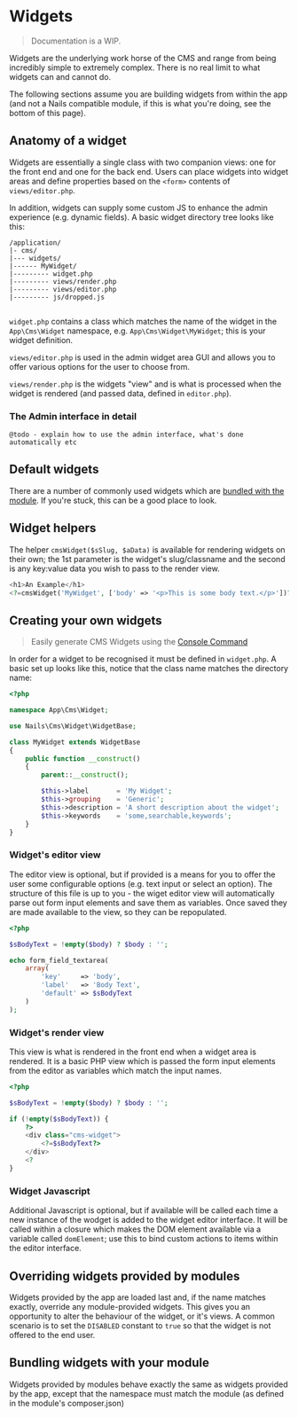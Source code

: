 # Widgets
> Documentation is a WIP.


Widgets are the underlying work horse of the CMS and range from being incredibly simple to extremely complex. There is no real limit to what widgets can and cannot do.

The following sections assume you are building widgets from within the app (and not a Nails compatible module, if this is what you're doing, see the bottom of this page).



## Anatomy of a widget

Widgets are essentially a single class with two companion views: one for the front end and one for the back end. Users can place widgets into widget areas and define properties based on the `<form>` contents of `views/editor.php`.

In addition, widgets can supply some custom JS to enhance the admin experience (e.g. dynamic fields). A basic widget directory tree looks like this:

```
/application/
|- cms/
|--- widgets/
|------ MyWidget/
|--------- widget.php
|--------- views/render.php
|--------- views/editor.php
|--------- js/dropped.js
                
```

`widget.php` contains a class which matches the name of the widget in the `App\Cms\Widget` namespace, e.g. `App\Cms\Widget\MyWidget`; this is your widget definition.

`views/editor.php` is used in the admin widget area GUI and allows you to offer various options for the user to choose from.

`views/render.php` is the widgets "view" and is what is processed when the widget is rendered (and passed data, defined in `editor.php`).


### The Admin interface in detail

    @todo - explain how to use the admin interface, what's done automatically etc


## Default widgets

There are a number of commonly used widgets which are [bundled with the module](/cms/widgets). If you're stuck, this can be a good place to look.



## Widget helpers

The helper `cmsWidget($sSlug, $aData)` is available for rendering widgets on their own; the 1st parameter is the widget's slug/classname and the second is any key:value data you wish to pass to the render view.

```php
<h1>An Example</h1>
<?=cmsWidget('MyWidget', ['body' => '<p>This is some body text.</p>'])?>
```



## Creating your own widgets

> Easily generate CMS Widgets using the [Console Command](/docs/console/README.md)

In order for a widget to be recognised it must be defined in `widget.php`. A basic set up looks like this, notice that the class name matches the directory name:

```php
<?php

namespace App\Cms\Widget;

use Nails\Cms\Widget\WidgetBase;

class MyWidget extends WidgetBase
{
    public function __construct()
    {
        parent::__construct();

        $this->label       = 'My Widget';
        $this->grouping    = 'Generic';
        $this->description = 'A short description about the widget';
        $this->keywords    = 'some,searchable,keywords';
    }
}
```

### Widget's editor view

The editor view is optional, but if provided is a means for you to offer the user some configurable options (e.g. text input or select an option). The structure of this file is up to you - the wiget editor view will automatically parse out form input elements and save them as variables. Once saved they are made available to the view, so they can be repopulated.

```php
<?php

$sBodyText = !empty($body) ? $body : '';

echo form_field_textarea(
    array(
        'key'     => 'body',
        'label'   => 'Body Text',
        'default' => $sBodyText
    )
);
```


### Widget's render view

This view is what is rendered in the front end when a widget area is rendered. It is a basic PHP view which is passed the form input elements from the editor as variables which match the input names.

```php
<?php

$sBodyText = !empty($body) ? $body : '';

if (!empty($sBodyText)) {
    ?>
    <div class="cms-widget">
        <?=$sBodyText?>
    </div>
    <?
}
```


### Widget Javascript

Additional Javascript is optional, but if available will be called each time a new instance of the wodget is added to the widget editor interface. It will be called within a closure which makes the DOM element available via a variable called `domElement`; use this to bind custom actions to items within the editor interface.



## Overriding widgets provided by modules

Widgets provided by the app are loaded last and, if the name matches exactly, override any module-provided widgets. This gives you an opportunity to alter the behaviour of the widget, or it's views. A common scenario is to set the `DISABLED` constant to `true` so that the widget is not offered to the end user.


## Bundling widgets with your module

Widgets provided by modules behave exactly the same as widgets provided by the app, except that the namespace must match the module (as defined in the module's composer.json)

